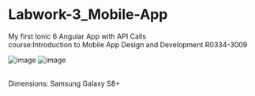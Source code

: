 # Labwork-3_Mobile-App
My first Ionic 6 Angular App with API Calls </br>
course:Introduction to Mobile App Design and Development R0334-3009


![image](https://user-images.githubusercontent.com/98818779/222460338-839200ed-9d9b-4c90-8839-fe8af36e3c74.png) ![image](https://user-images.githubusercontent.com/98818779/222461034-52494cc2-e0ff-43ad-a36f-814417bdc855.png)

</br>Dimensions: Samsung Galaxy S8+

